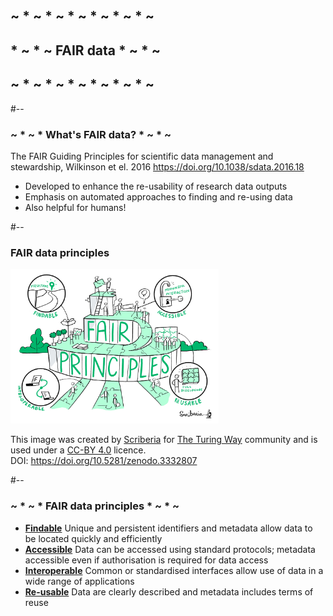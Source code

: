 <!-- .slide: id="fairdata" -->
## ~ * ~ * ~ * ~ * ~ * ~ * ~ 
## * ~ * ~ FAIR data * ~ * ~
## ~ * ~ * ~ * ~ * ~ * ~ * ~ 

#--

### ~ * ~ * What's FAIR data? * ~ * ~

<p class="splash fragment fade-in">
  <emph>The FAIR Guiding Principles for scientific data management and stewardship</emph>, Wilkinson et el. 2016
  <a href="https://doi.org/10.1038/sdata.2016.18">https://doi.org/10.1038/sdata.2016.18</a>
</p>

<ul>
<li class="fragment fade-in">
Developed to enhance the re-usability of research data outputs
</li>
<li class="fragment fade-in">
Emphasis on automated approaches to finding and re-using data
</li>
<li class="fragment fade-in">
Also helpful for humans!
</li>
</ul>

#--

### FAIR data principles

<div class="splash">
  <img src="img/fairprinciples.jpg" width="66%" />
  <p class="footnote">
    This image was created by <a href="http://www.scriberia.co.uk/">Scriberia</a> for <a href="https://the-turing-way.netlify.app/welcome.html">The Turing Way</a> community and is used under a <a href="https://creativecommons.org/licenses/by/4.0/legalcode">CC-BY 4.0</a> licence.<br/>
    DOI: <a href="https://doi.org/10.5281/zenodo.3332807">https://doi.org/10.5281/zenodo.3332807</a>
  </p>
</div>


#--

### ~ * ~ * FAIR data principles * ~ * ~

<ul>
<li class="fragment fade-in" id="fair_findable">
<a href="#findability"><strong>Findable</strong></a>
Unique and persistent identifiers and metadata allow data to be located quickly and efficiently
</li>
<li class="fragment fade-in" id="fair_accessible">
<a href="#accessibility"><strong>Accessible</strong></a>
Data can be accessed using standard protocols; metadata accessible even if authorisation is required for data access
</li>
<li class="fragment fade-in" id="fair_interoperable">
<a href="#interoperability"><strong>Interoperable</strong></a>
Common or standardised interfaces allow use of data in a wide range of applications
</li>
<li class="fragment fade-in" id="fair_re-usable">
<a href="#reusability"><strong>Re-usable</strong></a>
Data are clearly described and metadata includes terms of reuse
</li>
</ul>
